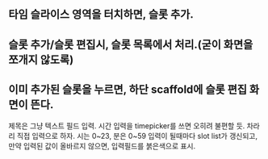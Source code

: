 ## 타임 슬라이스 영역을 터치하면, 슬롯 추가.

## 슬롯 추가/슬롯 편집시, 슬롯 목록에서 처리.(굳이 화면을 쪼개지 않도록)

## 이미 추가된 슬롯을 누르면, 하단 scaffold에 슬롯 편집 화면이 뜬다.
제목은 그냥 텍스트 필드 입력.
시간 입력을 timepicker를 쓰면 오히려 불편할 듯.
차라리 직접 입력으로 하자.
시는 0~23, 분은 0~59
입력이 될때마다 slot list가 갱신되고,
만약 입력된 값이 올바르지 않으면, 입력필드를 붉은색으로 표시. 





